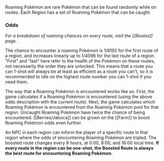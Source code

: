 Roaming Pokémon are rare Pokémon that can be found randomly while on routes. Each Region has a set of Roaming Pokémon that can be caught.

### Odds
*For a breakdown of roaming chances on every route, visit the [[Routes]] page.*

The chance to encounter a roaming Pokémon is 1/8192 for the first route of a region, and increases linearly up to 1/4096 for the last route of a region. "First" and "last" here refer to the health of the Pokémon on these routes, not necessarily the order they are unlocked. This means that a route you can 1-shot will always be at least as efficient as a route you can't, so it is recommended to idle on the highest route number you can 1-shot if you need them.

The way that a Roaming Pokémon is encountered works like so: First, the game calculates if a Roaming Pokémon is encountered (using the above odds description with the current route). Next, the game calculates which Roaming Pokémon is encountered from the Roaming Pokémon pool for that region. Uncaught Roaming Pokémon have twice the chance of being encountered. [[Berries/Jaboca]] can be grown on the [[Farm]] to boost Roaming Pokémon odds even further.

An NPC in each region can inform the player of a specific route in that region where the odds of encountering Roaming Pokémon are tripled. The boosted route changes every 8 hours, at 0:00, 8:00, and 16:00 local time. **If every route in the region can be one-shot, the Boosted Route is always the best route for encountering Roaming Pokémon.**